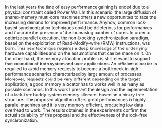 In the last years the time of easy performance gaining is ended due to a physical constraint called Power Wall. In this scenario, the large diffusion of shared-memory multi-core machines offers a new opportunities to face the increasing demand for improved performance. Anyhow, common lock-based synchronization techniques could be deleterious for performances and frustrate the presence of the increasing number of cores.
In order to optimize parallel execution, the non-blocking synchronization paradigm, based on the exploitation of Read-Modify-write (RMW) instructions, was born. This new technique requires a deep knowledge of the underlying hardware capabilities and on the assumptions that can be made on it.
On the other hand, the memory allocation problem is still relevant to support fast execution of both system and user applications.
An efficient allocator is required to avoid memory requests to become a bottleneck in high-performance scenarios characterized by large amount of processes. Moreover, requests could be very different depending on the target application; a good memory allocator has to works well in as many as possible scenarios.
In this work I present the design and the implementation of a lock-free buddy system memory allocator based on a binary tree structure. The proposed algorithm offers great performances in highly parallel machines and it is very memory efficient, producing low data overhead to work.
The results obtained in the experiments confirm the actual scalability of this proposal and the effectiveness of the lock-free synchronization.
